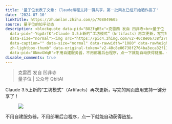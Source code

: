 ```yaml
---
title: '量子位发表了文章: Claude编程支持一键共享，第一批网友已经开始晒作品了'
date: '2024-07-10'
linkTitle: https://zhuanlan.zhihu.com/p/708049605
source: 量子位的知乎动态
description: <blockquote data-pid="B8ZfgB5x">克雷西 发自 凹非寺<br>量子位 | 公众号 QbitAI</blockquote><p
  data-pid="-YqpArfK">Claude 3.5上新的“工坊模式”（Artifacts）再次更新，写完的网页应用支持一键分享了！</p><figure
  data-size="normal"><img src="https://pic4.zhimg.com/v2-40c8e06738f2764ba3eca32f116ed093.jpg"
  data-caption="" data-size="normal" data-rawwidth="1080" data-rawheight="724" class="origin_image
  zh-lightbox-thumb" data-original-token="v2-40c8e06738f2764ba3eca32f116ed093" referrerpolicy="no-referrer"></figure><p
  data-pid="UNmvGWqB">不用自建服务器，不用部署后台程序，点一下就能自动获得链接。</p><p ...
disable_comments: true
---
```

<blockquote data-pid="B8ZfgB5x">克雷西 发自 凹非寺<br>量子位 | 公众号 QbitAI</blockquote><p data-pid="-YqpArfK">Claude 3.5上新的“工坊模式”（Artifacts）再次更新，写完的网页应用支持一键分享了！</p><figure data-size="normal"><img src="https://pic4.zhimg.com/v2-40c8e06738f2764ba3eca32f116ed093.jpg" data-caption="" data-size="normal" data-rawwidth="1080" data-rawheight="724" class="origin_image zh-lightbox-thumb" data-original-token="v2-40c8e06738f2764ba3eca32f116ed093" referrerpolicy="no-referrer"></figure><p data-pid="UNmvGWqB">不用自建服务器，不用部署后台程序，点一下就能自动获得链接。</p><p ...